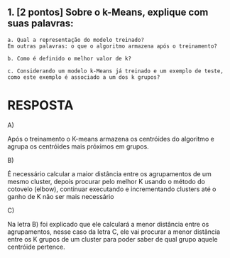 ## 1. [2 pontos] Sobre o k-Means, explique com suas palavras:

    a. Qual a representação do modelo treinado?
    Em outras palavras: o que o algoritmo armazena após o treinamento?

    b. Como é definido o melhor valor de k?

    c. Considerando um modelo k-Means já treinado e um exemplo de teste, como este exemplo é associado a um dos k grupos?

RESPOSTA
=======================

A)

Após o treinamento o K-means armazena os centróides do algoritmo e agrupa os centróides mais próximos em grupos.

B)

É necessário calcular a maior distância entre os agrupamentos de um mesmo cluster, depois procurar pelo melhor K usando o método do cotovelo (elbow), continuar executando e incrementando clusters até o ganho de K não ser mais necessário

C)

Na letra B) foi explicado que ele calculará a menor distância entre os agrupamentos, nesse caso da letra C, ele vai procurar a menor distância entre os K grupos de um cluster para poder saber de qual grupo aquele centróide pertence.
